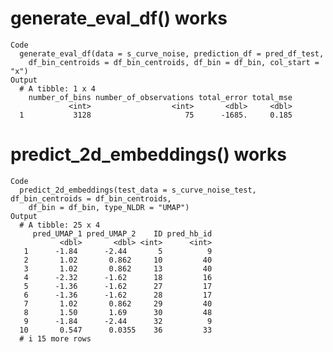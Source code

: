 # generate_eval_df() works

    Code
      generate_eval_df(data = s_curve_noise, prediction_df = pred_df_test,
        df_bin_centroids = df_bin_centroids, df_bin = df_bin, col_start = "x")
    Output
      # A tibble: 1 x 4
        number_of_bins number_of_observations total_error total_mse
                 <int>                  <int>       <dbl>     <dbl>
      1           3128                     75      -1685.     0.185

# predict_2d_embeddings() works

    Code
      predict_2d_embeddings(test_data = s_curve_noise_test, df_bin_centroids = df_bin_centroids,
        df_bin = df_bin, type_NLDR = "UMAP")
    Output
      # A tibble: 25 x 4
         pred_UMAP_1 pred_UMAP_2    ID pred_hb_id
               <dbl>       <dbl> <int>      <int>
       1      -1.84      -2.44       5          9
       2       1.02       0.862     10         40
       3       1.02       0.862     13         40
       4      -2.32      -1.62      18         16
       5      -1.36      -1.62      27         17
       6      -1.36      -1.62      28         17
       7       1.02       0.862     29         40
       8       1.50       1.69      30         48
       9      -1.84      -2.44      32          9
      10       0.547      0.0355    36         33
      # i 15 more rows

